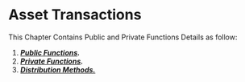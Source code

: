 # Asset Transactions

This Chapter Contains Public and Private Functions Details as follow:

1. [_**Public Functions**_](/en/waves-node/node-api/asset-transactions/public-functions)_**.**_
2. [_**Private Functions**_](/en/waves-node/node-api/asset-transactions/private-functions)_**.**_
3. [_**Distribution Methods.**_](/en/waves-node/node-api/asset-transactions/distribution-methods)



